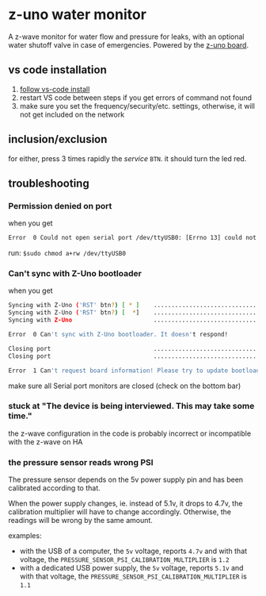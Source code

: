 # z-uno water monitor

A z-wave monitor for water flow and pressure for leaks, with an optional water shutoff valve in case of emergencies. Powered by the [z-uno board](https://z-uno.z-wave.me/).

## vs code installation

1. [follow vs-code install](https://z-uno.z-wave.me/vs-code-install/)
1. restart VS code between steps if you get errors of command not found
1. make sure you set the frequency/security/etc. settings, otherwise, it will not get included on the network

## inclusion/exclusion

for either, press 3 times rapidly the _service_ `BTN`.
it should turn the led red.

## troubleshooting

### Permission denied on port

when you get

```bash
Error  0 Could not open serial port /dev/ttyUSB0: [Errno 13] could not open port /dev/ttyUSB0: [Errno 13] Permission denied: '/dev/ttyUSB0'
```

run: `$sudo chmod a+rw /dev/ttyUSB0`

### Can't sync with Z-Uno bootloader

when you get

```bash
Syncing with Z-Uno ('RST' btn?) [ * ]    ..............................
Syncing with Z-Uno ('RST' btn?) [  *]    ..............................
Syncing with Z-Uno                       ..............................                        FAILED

Error  0 Can't sync with Z-Uno bootloader. It doesn't respond!

Closing port                             ..............................
Closing port                             ..............................                            OK

Error  1 Can't request board information! Please try to update bootloader first.
```

make sure all Serial port monitors are closed (check on the bottom bar)

### stuck at "The device is being interviewed. This may take some time."

the z-wave configuration in the code is probably incorrect or incompatible with the z-wave on HA

### the pressure sensor reads wrong PSI

The pressure sensor depends on the 5v power supply pin and has been calibrated according to that.

When the power supply changes, ie. instead of 5.1v, it drops to 4.7v, the calibration multiplier
will have to change accordingly. Otherwise, the readings will be wrong by the same amount.

examples:

* with the USB of a computer, the `5v` voltage, reports `4.7v` and with that voltage, the `PRESSURE_SENSOR_PSI_CALIBRATION_MULTIPLIER` is `1.2`
* with a dedicated USB power supply, the `5v` voltage, reports `5.1v` and with that voltage, the `PRESSURE_SENSOR_PSI_CALIBRATION_MULTIPLIER` is `1.1`
